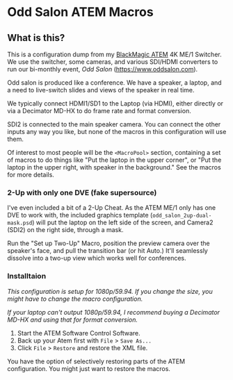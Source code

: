 # Odd Salon ATEM Macros

## What is this?

This is a configuration dump from my [BlackMagic ATEM](https://www.blackmagicdesign.com/products/atem) 4K ME/1 Switcher. We use the switcher, some cameras, and various SDI/HDMI converters to run our bi-monthly event, _Odd Salon_ (https://www.oddsalon.com). 

Odd salon is produced like a conference. We have a speaker, a laptop, and a need to live-switch slides and views of the speaker in real time. 

We typically connect HDMI1/SD1 to the Laptop (via HDMI), either directly or via a Decimator MD-HX to do frame rate and format conversion. 

SDI2 is connected to the main speaker camera. You can connect the other inputs any way you like, but none of the macros in this configuration will use them.

Of interest to most people will be the `<MacroPool>` section, containing a set of macros to do things like "Put the laptop in the upper corner", or "Put the laptop in the upper right, with speaker in the background." See the macros for more details.

### 2-Up with only one DVE (fake supersource)

I've even included a bit of a 2-Up Cheat. As the ATEM ME/1 only has one DVE to work with, the included graphics template (`odd_salon_2up-dual-mask.psd`) will put the laptop on the left side of the screen, and Camera2 (SDI2) on the right side, through a mask.

Run the "Set up Two-Up" Macro, position the preview camera over the speaker's face, and pull the transition bar (or hit Auto.) It'll seamlessly dissolve into a two-up view which works well for conferences. 

### Installtaion

*This configuration is setup for 1080p/59.94. If you change the size, you might have to change the macro configuration.*

*If your laptop can't output 1080p/59.94, I recommend buying a Decimator MD-HX and using that for format conversion.*

1. Start the ATEM Software Control Software.
1. Back up your Atem first with `File` > `Save As...` 
1. Click `File` > `Restore` and restore the XML file. 

You have the option of selectively restoring parts of the ATEM configuration. You might just want to restore the macros.


